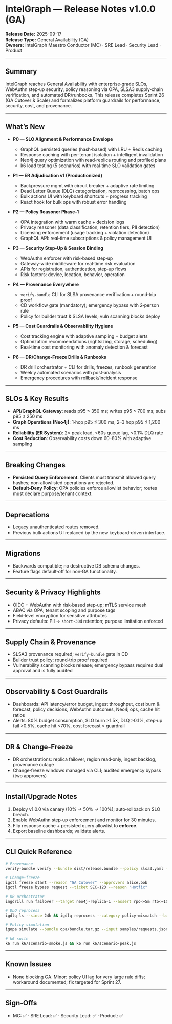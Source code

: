 # IntelGraph — Release Notes v1.0.0 (GA)

**Release Date:** 2025-09-17  
**Release Type:** General Availability (GA)  
**Owners:** IntelGraph Maestro Conductor (MC) · SRE Lead · Security Lead · Product

---

## Summary
IntelGraph reaches General Availability with enterprise‑grade SLOs, WebAuthn step‑up security, policy reasoning via OPA, SLSA3 supply‑chain verification, and automated DR/runbooks. This release completes Sprint 26 (GA Cutover & Scale) and formalizes platform guardrails for performance, security, cost, and provenance.

---

## What’s New
- **P0 — SLO Alignment & Performance Envelope**
  - GraphQL persisted queries (hash‑based) with LRU + Redis caching
  - Response caching with per‑tenant isolation + intelligent invalidation
  - Neo4j query optimization with read‑replica routing and profiled plans
  - k6 load testing (5 scenarios) with real‑time SLO validation gates

- **P1 — ER Adjudication v1 (Productionized)**
  - Backpressure mgmt with circuit breaker + adaptive rate limiting
  - Dead Letter Queue (DLQ) categorization, reprocessing, batch ops
  - Bulk actions UI with keyboard shortcuts + progress tracking
  - React hook for bulk ops with robust error handling

- **P2 — Policy Reasoner Phase‑1**
  - OPA integration with warm cache + decision logs
  - Privacy reasoner (data classification, retention tiers, PII detection)
  - Licensing enforcement (usage tracking + violation detection)
  - GraphQL API: real‑time subscriptions & policy management UI

- **P3 — Security Step‑Up & Session Binding**
  - WebAuthn enforcer with risk‑based step‑up
  - Gateway‑wide middleware for real‑time risk evaluation
  - APIs for registration, authentication, step‑up flows
  - Risk factors: device, location, behavior, operation

- **P4 — Provenance Everywhere**
  - `verify-bundle` CLI for SLSA provenance verification + round‑trip proof
  - CD workflow gate (mandatory); emergency bypass with 2‑person rule
  - Policy for builder trust & SLSA levels; vuln scanning blocks deploy

- **P5 — Cost Guardrails & Observability Hygiene**
  - Cost tracking engine with adaptive sampling + budget alerts
  - Optimization recommendations (rightsizing, storage, scheduling)
  - Real‑time cost monitoring with anomaly detection & forecast

- **P6 — DR/Change‑Freeze Drills & Runbooks**
  - DR drill orchestrator + CLI for drills, freezes, runbook generation
  - Weekly automated scenarios with post‑analysis
  - Emergency procedures with rollback/incident response

---

## SLOs & Key Results
- **API/GraphQL Gateway**: reads p95 ≤ 350 ms; writes p95 ≤ 700 ms; subs p95 ≤ 250 ms  
- **Graph Operations (Neo4j)**: 1‑hop p95 ≤ 300 ms; 2–3 hop p95 ≤ 1,200 ms  
- **Reliability (ER System)**: 2× peak load, <60s queue lag, <0.1% DLQ rate  
- **Cost Reduction**: Observability costs down 60–80% with adaptive sampling

---

## Breaking Changes
- **Persisted Query Enforcement**: Clients must transmit allowed query hashes; non‑allowlisted operations are rejected.  
- **Default‑Deny Policy**: OPA policies enforce allowlist behavior; routes must declare purpose/tenant context.

---

## Deprecations
- Legacy unauthenticated routes removed.  
- Previous bulk actions UI replaced by the new keyboard‑driven interface.

---

## Migrations
- Backwards compatible; no destructive DB schema changes.  
- Feature flags default‑off for non‑GA functionality.

---

## Security & Privacy Highlights
- OIDC + WebAuthn with risk‑based step‑up; mTLS service mesh  
- ABAC via OPA; tenant scoping and purpose tags  
- Field‑level encryption for sensitive attributes  
- Privacy defaults: PII → `short-30d` retention; purpose limitation enforced

---

## Supply Chain & Provenance
- SLSA3 provenance required; `verify-bundle` gate in CD  
- Builder trust policy; round‑trip proof required  
- Vulnerability scanning blocks release; emergency bypass requires dual approval and is fully audited

---

## Observability & Cost Guardrails
- Dashboards: API latency/error budget, ingest throughput, cost burn & forecast, policy decisions, WebAuthn outcomes, Neo4j ops, cache hit ratios  
- Alerts: 80% budget consumption, SLO burn >1.5×, DLQ >0.1%, step‑up fail >0.5%, cache hit <70%, cost forecast > guardrail

---

## DR & Change‑Freeze
- DR orchestrations: replica failover, region read‑only, ingest backlog, provenance outage  
- Change‑freeze windows managed via CLI; audited emergency bypass (two approvers)

---

## Install/Upgrade Notes
1. Deploy v1.0.0 via canary (10% → 50% → 100%); auto‑rollback on SLO breach.  
2. Enable WebAuthn step‑up enforcement and monitor for 30 minutes.  
3. Flip response cache + persisted query allowlist to **enforce**.  
4. Export baseline dashboards; validate alerts.

---

## CLI Quick Reference
```bash
# Provenance
verify-bundle verify --bundle dist/release.bundle --policy slsa3.yaml --require-roundtrip

# Change‑freeze
igctl freeze start --reason "GA Cutover" --approvers alice,bob
igctl freeze bypass request --ticket SEC-123 --reason "Hotfix"

# DR orchestrator
ingdrill run failover --target neo4j-replica-1 --assert rpo<=5m rto<=10m

# DLQ reprocess
igdlq ls --since 24h && igdlq reprocess --category policy-mismatch --batch 500

# Policy simulation
igopa simulate --bundle opa/bundle.tar.gz --input samples/requests.json --diff prod-baseline.json

# k6 suite
k6 run k6/scenario-smoke.js && k6 run k6/scenario-peak.js
```

---

## Known Issues
- None blocking GA. Minor: policy UI lag for very large rule diffs; workaround documented; fix targeted for Sprint 27.

---

## Sign‑Offs
- MC: ✅ · SRE Lead: ✅ · Security Lead: ✅ · Product: ✅

